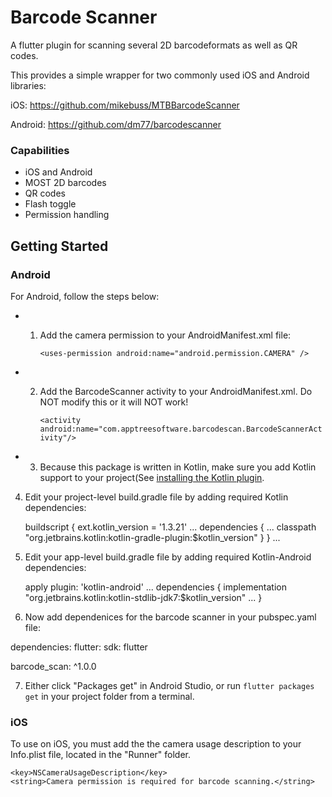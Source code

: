 # Barcode Scanner

A flutter plugin for scanning several 2D barcodeformats as well as QR codes. 

This provides a simple wrapper for two commonly used iOS and Android libraries:

iOS: https://github.com/mikebuss/MTBBarcodeScanner

Android: https://github.com/dm77/barcodescanner

### Capabilities
- iOS and Android
- MOST 2D barcodes
- QR codes
- Flash toggle
- Permission handling


## Getting Started

### Android
For Android, follow the steps below:

* 1. Add the camera permission to your AndroidManifest.xml file:
     
     `<uses-permission android:name="android.permission.CAMERA" />`

* 2. Add the BarcodeScanner activity to your AndroidManifest.xml. Do NOT modify this or it will NOT work!
    
     `<activity android:name="com.apptreesoftware.barcodescan.BarcodeScannerActivity"/>`
     
* 3. Because this package is written in Kotlin, make sure you add Kotlin support to your project(See [installing the Kotlin plugin](https://kotlinlang.org/docs/tutorials/kotlin-android.html#installing-the-kotlin-plugin).

4. Edit your project-level build.gradle file by adding required Kotlin dependencies:

	buildscript {
	    ext.kotlin_version = '1.3.21'
	    ...
	    dependencies {
	        ...
	        classpath "org.jetbrains.kotlin:kotlin-gradle-plugin:$kotlin_version"
	    }
	}
	...

5. Edit your app-level build.gradle file by adding required Kotlin-Android dependencies:

	apply plugin: 'kotlin-android'
	...
	dependencies {
	    implementation "org.jetbrains.kotlin:kotlin-stdlib-jdk7:$kotlin_version"
	    ...
	}

6. Now add dependenices for the barcode scanner in your pubspec.yaml file:

dependencies:
  flutter:
    sdk: flutter
    
  barcode_scan: ^1.0.0

7. Either click "Packages get" in Android Studio, or run `flutter packages get` in your project folder from a terminal.

### iOS
To use on iOS, you must add the the camera usage description to your Info.plist file, located in the "Runner" folder.

    <key>NSCameraUsageDescription</key>
    <string>Camera permission is required for barcode scanning.</string>

